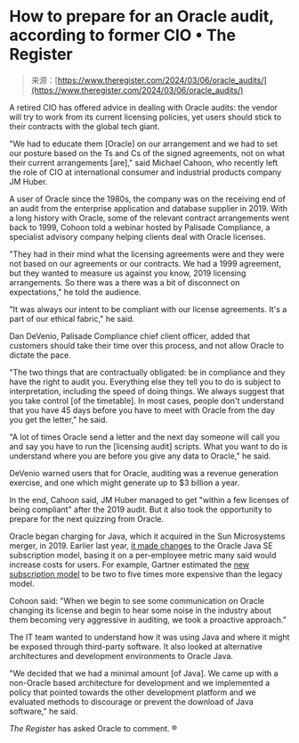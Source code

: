 <!--yml
category: 未分类
date: 2024-05-27 14:39:53
-->

# How to prepare for an Oracle audit, according to former CIO • The Register

> 来源：[https://www.theregister.com/2024/03/06/oracle_audits/](https://www.theregister.com/2024/03/06/oracle_audits/)

A retired CIO has offered advice in dealing with Oracle audits: the vendor will try to work from its current licensing policies, yet users should stick to their contracts with the global tech giant.

"We had to educate them [Oracle] on our arrangement and we had to set our posture based on the Ts and Cs of the signed agreements, not on what their current arrangements [are]," said Michael Cahoon, who recently left the role of CIO at international consumer and industrial products company JM Huber.

A user of Oracle since the 1980s, the company was on the receiving end of an audit from the enterprise application and database supplier in 2019\. With a long history with Oracle, some of the relevant contract arrangements went back to 1999, Cohoon told a webinar hosted by Palisade Compliance, a specialist advisory company helping clients deal with Oracle licenses.

"They had in their mind what the licensing agreements were and they were not based on our agreements or our contracts. We had a 1999 agreement, but they wanted to measure us against you know, 2019 licensing arrangements. So there was a there was a bit of disconnect on expectations," he told the audience.

"It was always our intent to be compliant with our license agreements. It's a part of our ethical fabric," he said.

Dan DeVenio, Palisade Compliance chief client officer, added that customers should take their time over this process, and not allow Oracle to dictate the pace.

"The two things that are contractually obligated: be in compliance and they have the right to audit you. Everything else they tell you to do is subject to interpretation, including the speed of doing things. We always suggest that you take control [of the timetable]. In most cases, people don't understand that you have 45 days before you have to meet with Oracle from the day you get the letter," he said.

"A lot of times Oracle send a letter and the next day someone will call you and say you have to run the [licensing audit] scripts. What you want to do is understand where you are before you give any data to Oracle," he said.

DeVenio warned users that for Oracle, auditing was a revenue generation exercise, and one which might generate up to $3 billion a year.

In the end, Cahoon said, JM Huber managed to get "within a few licenses of being compliant" after the 2019 audit. But it also took the opportunity to prepare for the next quizzing from Oracle.

Oracle began charging for Java, which it acquired in the Sun Microsystems merger, in 2019\. Earlier last year, [it made changes](https://www.theregister.com/2023/01/27/oracle_java_licensing_change/) to the Oracle Java SE subscription model, basing it on a per-employee metric many said would increase costs for users. For example, Gartner estimated the [new subscription model](https://www.theregister.com/2023/07/24/oracle_java_license_terms/) to be two to five times more expensive than the legacy model.

Cohoon said: "When we begin to see some communication on Oracle changing its license and begin to hear some noise in the industry about them becoming very aggressive in auditing, we took a proactive approach."

The IT team wanted to understand how it was using Java and where it might be exposed through third-party software. It also looked at alternative architectures and development environments to Oracle Java.

"We decided that we had a minimal amount [of Java]. We came up with a non-Oracle based architecture for development and we implemented a policy that pointed towards the other development platform and we evaluated methods to discourage or prevent the download of Java software," he said.

*The Register* has asked Oracle to comment. ®